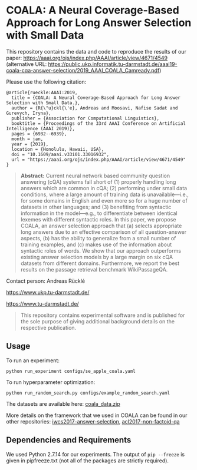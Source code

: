 # COALA: A Neural Coverage-Based Approach for Long Answer Selection with Small Data

This repository contains the data and code to reproduce the results of our paper: 
https://aaai.org/ojs/index.php/AAAI/article/view/4671/4549 (alternative URL:
https://public.ukp.informatik.tu-darmstadt.de/aaai19-coala-cqa-answer-selection/2019_AAAI_COALA_Camready.pdf)

Please use the following citation:

```
@article{rueckle:AAAI:2019,
  title = {COALA: A Neural Coverage-Based Approach for Long Answer Selection with Small Data.},
  author = {R{\"u}ckl{\'e}, Andreas and Moosavi, Nafise Sadat and Gurevych, Iryna},
  publisher = {Association for Computational Linguistics},
  booktitle = {Proceedings of the 33rd AAAI Conference on Artificial Intelligence (AAAI 2019)},
  pages = {6932--6939},
  month = jan,
  year = {2019},
  location = {Honolulu, Hawaii, USA},
  doi = "10.1609/aaai.v33i01.33016932",
  url = "https://aaai.org/ojs/index.php/AAAI/article/view/4671/4549"
}
```

> **Abstract:** Current neural network based community question answering (cQA) systems fall short of (1) properly 
  handling long answers which are common in cQA; (2) performing under small data conditions, where a large amount of 
  training data is unavailable—i.e., for some domains in English and even more so for a huge number of datasets in other
  languages; and (3) benefiting from syntactic information in the model—e.g., to differentiate between identical lexemes
  with different syntactic roles. In this paper, we propose COALA, an answer selection approach that (a) selects 
  appropriate long answers due to an effective comparison of all question-answer aspects, (b) has the ability to 
  generalize from a small number of training examples, and (c) makes use of the information about syntactic roles of
  words. We show that our approach outperforms existing answer selection models by a large margin on six cQA datasets
  from different domains. Furthermore, we report the best results on the passage retrieval benchmark WikiPassageQA.


Contact person: Andreas Rücklé

https://www.ukp.tu-darmstadt.de/

https://www.tu-darmstadt.de/


> This repository contains experimental software and is published for the sole purpose of giving additional background 
  details on the respective publication. 


## Usage

To run an experiment:
```
python run_experiment configs/se_apple_coala.yaml
```

To run hyperparameter optimization:
```
python run_random_search.py configs/example_random_search.yaml
```

The datasets are available here: [coala_data.zip](https://public.ukp.informatik.tu-darmstadt.de/aaai19-coala-cqa-answer-selection/coala_data.zip)

More details on the framework that we used in COALA can be found in our other repositories:
[iwcs2017-answer-selection](https://github.com/UKPLab/iwcs2017-answer-selection),
[acl2017-non-factoid-qa](https://github.com/UKPLab/acl2017-non-factoid-qa/tree/master/Candidate-Ranking)


## Dependencies and Requirements

We used Python 2.7.14 for our experiments. The output of ```pip --freeze``` is given in pipfreeze.txt (not all of the
packages are strictly required). 
